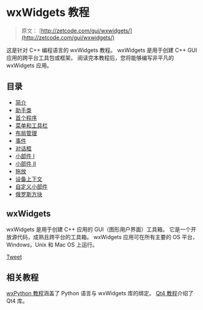 # wxWidgets 教程

> 原文： [http://zetcode.com/gui/wxwidgets/](http://zetcode.com/gui/wxwidgets/)

这是针对 C++ 编程语言的 wxWidgets 教程。 wxWidgets 是用于创建 C++  GUI 应用的跨平台工具包或框架。 阅读完本教程后，您将能够编写非平凡的 wxWidgets 应用。

## 目录


*   [简介](introduction/)
*   [助手类](helperclasses/)
*   [首个程序](firstprograms/)
*   [菜单和工具栏](menustoolbars/)
*   [布局管理](layoutmanagement/)
*   [事件](events/)
*   [对话框](dialogs/)
*   [小部件 I](widgets/)
*   [小部件 II](widgetsII/)
*   [拖放](dragdrop/)
*   [设备上下文](gdi/)
*   [自定义小部件](customwidgets/)
*   [俄罗斯方块](thetetrisgame/)


## wxWidgets

wxWidgets 是用于创建 C++ 应用的 GUI（图形用户界面）工具箱。 它是一个开放源代码，成熟且跨平台的工具箱。 wxWidgets 应用可在所有主要的 OS 平台，Windows，Unix 和 Mac OS 上运行。

[Tweet](https://twitter.com/share) 

## 相关教程

[wxPython 教程](/wxpython/)涵盖了 Python 语言与 wxWidgets 库的绑定。 [Qt4 教程](/gui/qt4/)介绍了 Qt4 库。